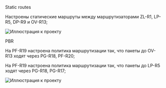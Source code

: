 Static routes

Настроены статические маршруты между маршрутизаторами ZL-R1, LP-R5, DP-R9 и OV-R13;

![Иллюстрация к проекту](https://github.com/vladimirvolfovich93/Part1/blob/main/Static%20routing%2C%20PBR/Static%20routes.png)

PBR

На PF-R19 настроена политика маршрутизации так, что пакеты до OV-R13 ходят через PG-R18, PF-R20;

На PF-R19 настроена политика маршрутизации так, что пакеты до LP-R5 ходят через PG-R18, PG-R17;

![Иллюстрация к проекту](https://github.com/vladimirvolfovich93/Part1/blob/main/Static%20routing%2C%20PBR/PBR.png)
